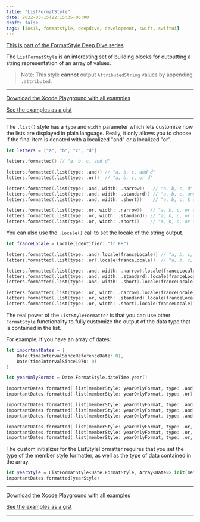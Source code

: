 ```yaml
---
title: "ListFormatStyle"
date: 2022-03-15T22:15:35-06:00
draft: false
tags: [ios15, formatstyle, deepdive, development, swift, swiftui]
---
```


[This is part of the FormatStyle Deep Dive series](/posts/formatstyle-deep-dive)

The `ListFormatStyle` is an interesting set of building blocks for outputting a string representation of an array of values.

> Note: This style **cannot** output `AttributedString` values by appending `.attributed`.

<hr>

[Download the Xcode Playground with all examples](https://github.com/brettohland/FormatStylesDeepDive/)

[See the examples as a gist](https://gist.github.com/brettohland/ac2fbd1446bc7bb64da491587b010e3c)

<hr>

The `.list()` style has a `type` and `width` parameter which lets customize how the lists are displayed in plain language. Really, it only allows you to choose if the final item is denoted with a localized "and" or a localized "or".

```Swift
let letters = ["a", "b", "c", "d"]

letters.formatted() // "a, b, c, and d"

letters.formatted(.list(type: .and)) // "a, b, c, and d"
letters.formatted(.list(type: .or))  // "a, b, c, or d"

letters.formatted(.list(type: .and, width: .narrow))   // "a, b, c, d"
letters.formatted(.list(type: .and, width: .standard)) // "a, b, c, and d"
letters.formatted(.list(type: .and, width: .short))    // "a, b, c, & d"

letters.formatted(.list(type: .or, width: .narrow))   // "a, b, c, or d"
letters.formatted(.list(type: .or, width: .standard)) // "a, b, c, or d"
letters.formatted(.list(type: .or, width: .short))    // "a, b, c, or d"
```

You can also use the `.locale()` call to set the locale of the string output.

```Swift
let franceLocale = Locale(identifier: "fr_FR")

letters.formatted(.list(type: .and).locale(franceLocale)) // "a, b, c, et d"
letters.formatted(.list(type: .or).locale(franceLocale))  // "a, b, c, ou d"

letters.formatted(.list(type: .and, width: .narrow).locale(franceLocale))   // "a, b, c, d"
letters.formatted(.list(type: .and, width: .standard).locale(franceLocale)) // "a, b, c, et d"
letters.formatted(.list(type: .and, width: .short).locale(franceLocale))    // "a, b, c, et d"

letters.formatted(.list(type: .or, width: .narrow).locale(franceLocale))   // "a, b, c, ou d"
letters.formatted(.list(type: .or, width: .standard).locale(franceLocale)) // "a, b, c, ou d"
letters.formatted(.list(type: .or, width: .short).locale(franceLocale))    // "a, b, c, ou d"
```

The real power of the `ListStyleFormatter` is that you can use other `FormatStyle` functionality to fully customize the output of the data type that is contained in the list.

For example, if you have an array of dates:

```Swift
let importantDates = [
    Date(timeIntervalSinceReferenceDate: 0),
    Date(timeIntervalSince1970: 0)
]

let yearOnlyFormat = Date.FormatStyle.dateTime.year()

importantDates.formatted(.list(memberStyle: yearOnlyFormat, type: .and)) // "2000 and 1969"
importantDates.formatted(.list(memberStyle: yearOnlyFormat, type: .or))  // "2000 or 1969"

importantDates.formatted(.list(memberStyle: yearOnlyFormat, type: .and, width: .standard)) // "2000 and 1969"
importantDates.formatted(.list(memberStyle: yearOnlyFormat, type: .and, width: .narrow))   // "2000, 1969"
importantDates.formatted(.list(memberStyle: yearOnlyFormat, type: .and, width: .short))    // "2000 & 1969"

importantDates.formatted(.list(memberStyle: yearOnlyFormat, type: .or, width: .standard)) // "2000 or 1969"
importantDates.formatted(.list(memberStyle: yearOnlyFormat, type: .or, width: .narrow))   // "2000 or 1969"
importantDates.formatted(.list(memberStyle: yearOnlyFormat, type: .or, width: .short))    // "2000 or 1969"

```

The custom initializer for the ListStyleFormatter requires that you set the type of the member style formatter, as well as the type of data contained in the array.

```Swift
let yearStyle = ListFormatStyle<Date.FormatStyle, Array<Date>>.init(memberStyle: .dateTime.year())
importantDates.formatted(yearStyle)
```

<hr>

[Download the Xcode Playground with all examples](https://github.com/brettohland/FormatStylesDeepDive/)

[See the examples as a gist](https://gist.github.com/brettohland/ac2fbd1446bc7bb64da491587b010e3c)

<hr>